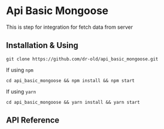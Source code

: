 
# Api Basic Mongoose

This is step for integration for fetch data from server

## Installation & Using

```
git clone https://github.com/dr-old/api_basic_mongoose.git
```
If using `npm`
```
cd api_basic_mongoose && npm install && npm start
```
If using `yarn`
```
cd api_basic_mongoose && yarn install && yarn start
```

## API Reference
